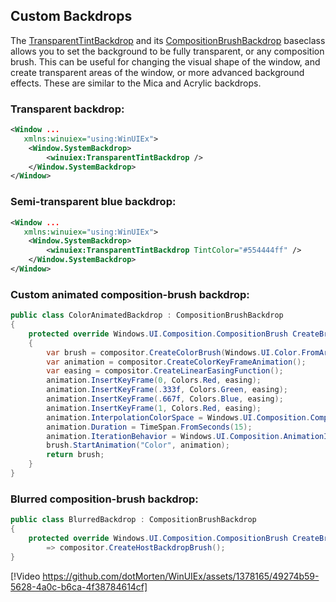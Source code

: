 ## Custom Backdrops

The [TransparentTintBackdrop](https://dotmorten.github.io/WinUIEx/api/WinUIEx.TransparentTintBackdrop.html) and its [CompositionBrushBackdrop](https://dotmorten.github.io/WinUIEx/api/WinUIEx.CompositionBrushBackdrop.html) baseclass allows you to set the background to be fully transparent, or any composition brush.
This can be useful for changing the visual shape of the window, and create transparent areas of the window, or more advanced background effects.
These are similar to the Mica and Acrylic backdrops.

### Transparent backdrop:
```xml
<Window ...
   xmlns:winuiex="using:WinUIEx">
    <Window.SystemBackdrop>
        <winuiex:TransparentTintBackdrop />
    </Window.SystemBackdrop>
</Window>
```

### Semi-transparent blue backdrop:
```xml
<Window ...
   xmlns:winuiex="using:WinUIEx">
    <Window.SystemBackdrop>
        <winuiex:TransparentTintBackdrop TintColor="#554444ff" />
    </Window.SystemBackdrop>
</Window>
```

### Custom animated composition-brush backdrop:
```cs
public class ColorAnimatedBackdrop : CompositionBrushBackdrop
{
    protected override Windows.UI.Composition.CompositionBrush CreateBrush(Windows.UI.Composition.Compositor compositor)
    {
        var brush = compositor.CreateColorBrush(Windows.UI.Color.FromArgb(255,255,0,0));
        var animation = compositor.CreateColorKeyFrameAnimation();
        var easing = compositor.CreateLinearEasingFunction();
        animation.InsertKeyFrame(0, Colors.Red, easing);
        animation.InsertKeyFrame(.333f, Colors.Green, easing);
        animation.InsertKeyFrame(.667f, Colors.Blue, easing);
        animation.InsertKeyFrame(1, Colors.Red, easing);
        animation.InterpolationColorSpace = Windows.UI.Composition.CompositionColorSpace.Hsl;
        animation.Duration = TimeSpan.FromSeconds(15);
        animation.IterationBehavior = Windows.UI.Composition.AnimationIterationBehavior.Forever;
        brush.StartAnimation("Color", animation);
        return brush;
    }
}
```

### Blurred composition-brush backdrop:
```cs
public class BlurredBackdrop : CompositionBrushBackdrop
{
    protected override Windows.UI.Composition.CompositionBrush CreateBrush(Windows.UI.Composition.Compositor compositor)
        => compositor.CreateHostBackdropBrush();
}
```

[!Video https://github.com/dotMorten/WinUIEx/assets/1378165/49274b59-5628-4a0c-b6ca-4f38784614cf]
